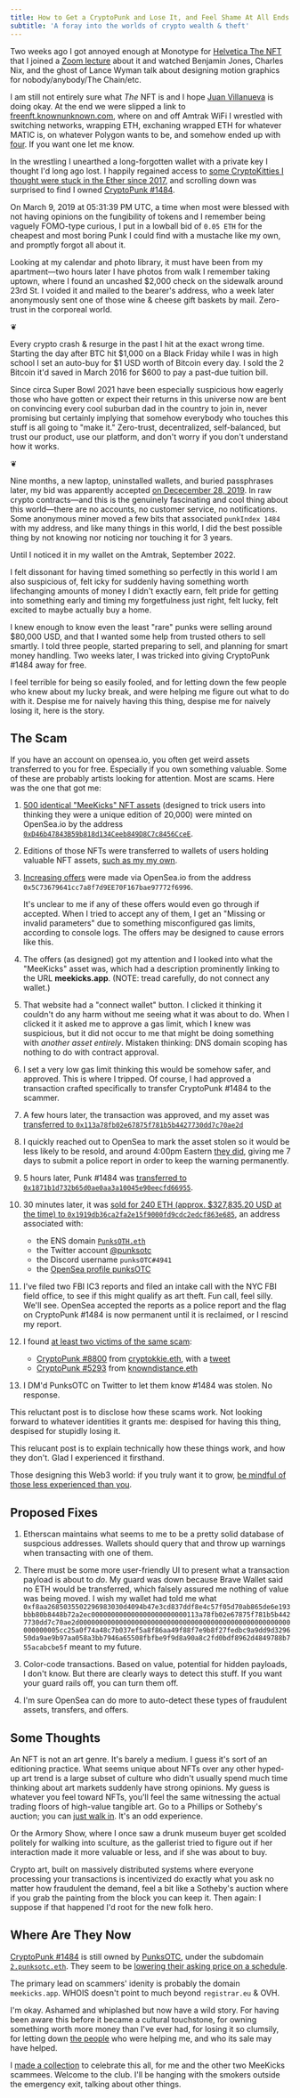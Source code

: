 ```yaml
---
title: How to Get a CryptoPunk and Lose It, and Feel Shame At All Ends
subtitle: 'A foray into the worlds of crypto wealth & theft'
---
```


Two weeks ago I got annoyed enough at Monotype for [Helvetica The NFT](https://www.monotype.com/NFT) that I joined a [Zoom lecture](https://lu.ma/75b2r30l) about it and watched Benjamin Jones, Charles Nix, and the ghost of Lance Wyman talk about designing motion graphics for nobody/anybody/The Chain/etc.

I am still not entirely sure what _The_ NFT is and I hope [Juan Villanueva](http://www.juankafka.com) is doing okay. At the end we were slipped a link to [freenft.knownunknown.com](https://freenft.knownunknown.com), where on and off Amtrak WiFi I wrestled with switching networks, wrapping ETH, exchaning wrapped ETH for whatever MATIC is, on whatever Polygon wants to be, and somehow ended up with [four](https://opensea.io/assets/matic/0xd93a0cd586ea702fab8c98723efccbd403c15c0e/0). If you want one let me know.

In the wrestling I unearthed a long-forgotten wallet with a private key I thought I'd long ago lost. I happily regained access to [some CryptoKitties I thought were stuck in the Ether since 2017](https://www.cryptokitties.co/profile/0x5b68ee14964c2dddd36e5471f02008008876a3d0), and scrolling down was surprised to find I owned [CryptoPunk #1484](https://cryptopunks.app/cryptopunks/details/1484).

On March 9, 2019 at 05:31:39 PM UTC, a time when most were blessed with not having opinions on the fungibility of tokens and I remember being vaguely FOMO-type curious, I put in a lowball bid of `0.05 ETH` for the cheapest and most boring Punk I could find with a mustache like my own, and promptly forgot all about it.

Looking at my calendar and photo library, it must have been from my apartment—two hours later I have photos from walk I remember taking uptown, where I found an uncashed $2,000 check on the sidewalk around 23rd St. I voided it and mailed to the bearer's address, who a week later anonymously sent one of those wine & cheese gift baskets by mail. Zero-trust in the corporeal world.

❦

Every crypto crash & resurge in the past I hit at the exact wrong time. Starting the day after BTC hit $1,000 on a Black Friday while I was in high school I set an auto-buy for $1 USD worth of Bitcoin every day. I sold the 2 Bitcoin it'd saved in March 2016 for $600 to pay a past-due tuition bill.

Since circa Super Bowl 2021 have been especially suspicious how eagerly those who have gotten or expect their returns in this universe now are bent on convincing every cool suburban dad in the country to join in, never promising but certainly implying that somehow everybody who touches this stuff is all going to "make it." Zero-trust, decentralized, self-balanced, but trust our product, use our platform, and don't worry if you don't understand how it works.

❦

Nine months, a new laptop, uninstalled wallets, and buried passphrases later, my bid was apparently accepted [on Dececember 28, 2019](https://cryptopunks.app/cryptopunks/details/1484). In raw crypto contracts—and this is the genuinely fascinating and cool thing about this world—there are no accounts, no customer service, no notifications. Some anonymous miner moved a few bits that associated `punkIndex 1484` with my address, and like many things in this world, I did the best possible thing by not knowing nor noticing nor touching it for 3 years.

Until I noticed it in my wallet on the Amtrak, September 2022.

I felt dissonant for having timed something so perfectly in this world I am also suspicious of, felt icky for suddenly having something worth lifechanging amounts of money I didn't exactly earn, felt pride for getting into something early and timing my forgetfulness just right, felt lucky, felt excited to maybe actually buy a home.

I knew enough to know even the least "rare" punks were selling around $80,000 USD, and that I wanted some help from trusted others to sell smartly. I told three people, started preparing to sell, and planning for smart money handling. Two weeks later, I was tricked into giving CryptoPunk #1484 away for free.

I feel terrible for being so easily fooled, and for letting down the few people who knew about my lucky break, and were helping me figure out what to do with it. Despise me for naively having this thing, despise me for naively losing it, here is the story.

## The Scam

If you have an account on opensea.io, you often get weird assets transferred to you for free. Especially if you own something valuable. Some of these are probably artists looking for attention. Most are scams. Here was the one that got me:

1. [500 identical "MeeKicks" NFT assets](https://opensea.io/collection/the-green-meekicks-collectors-item) (designed to trick users into thinking they were a unique edition of 20,000) were minted on OpenSea.io by the address [`0xD46b47843B59b818d134Ceeb849D8C7c8456CceE`](https://etherscan.io/address/0xD46b47843B59b818d134Ceeb849D8C7c8456CceE).

2. Editions of those NFTs were transferred to wallets of users holding valuable NFT assets, [such as my my own](https://opensea.io/assets/ethereum/0xf4dc041f22c4d34a2f94653c9613949922ca6c4b/47).

3. [Increasing offers](https://opensea.io/assets/ethereum/0xf4dc041f22c4d34a2f94653c9613949922ca6c4b/47) were made via OpenSea.io from the address `0x5C73679641cc7a8f7d9EE70F167bae97772f6996`.

   It's unclear to me if any of these offers would even go through if accepted. When I tried to accept any of them, I get an "Missing or invalid parameters" due to something misconfigured gas limits, according to console logs. The offers may be designed to cause errors like this.

4. The offers (as designed) got my attention and I looked into what the "MeeKicks" asset was, which had a description prominently linking to the URL **meekicks.app**. (NOTE: tread carefully, do not connect any wallet.)

5. That website had a "connect wallet" button. I clicked it thinking it couldn't do any harm without me seeing what it was about to do. When I clicked it it asked me to approve a gas limit, which I knew was suspicious, but it did not occur to me that might be doing something with _another asset entirely_. Mistaken thinking: DNS domain scoping has nothing to do with contract approval.

6. I set a very low gas limit thinking this would be somehow safer, and approved. This is where I tripped. Of course, I had approved a transaction crafted specifically to transfer CryptoPunk #1484 to the scammer.

7. A few hours later, the transaction was approved, and my asset was [transferred to `0x113a78fb02e67875f781b5b4427730dd7c70ae2d`](https://etherscan.io/tx/0x8b6689272ff38e7229bda52115d4968d2d0026d151b284f7f54cd50f98d01a57)

8. I quickly reached out to OpenSea to mark the asset stolen so it would be less likely to be resold, and around 4:00pm Eastern [they did](https://opensea.io/assets/ethereum/0xb47e3cd837ddf8e4c57f05d70ab865de6e193bbb/1484), giving me 7 days to submit a police report in order to keep the warning permanently.

9. 5 hours later, Punk #1484 was [transferred to `0x1871b1d732b65d0ae0aa3a10045e90eecfd66955`](https://etherscan.io/tx/0xc650dbb9395f9c889a94eb194d3575ddf99dce0c28771f6fb82f90bbe428899d).

10. 30 minutes later, it was [sold for 240 ETH (approx. $327,835.20 USD at the time) to `0x1919db36ca2fa2e15f9000fd9cdc2edcf863e685`](https://etherscan.io/tx/0xae95f082a133d7d13c05784f37500428fb8f04226904813fae1b69cfda8da2e5), an address associated with:

    - the ENS domain [`PunksOTH.eth`](https://app.ens.domains/name/punksotc.eth/details)
    - the Twitter account [@punksotc](https://twitter.com/punksotc)
    - the Discord username `punksOTC#4941`
    - the [OpenSea profile punksOTC](https://opensea.io/punksOTC)

11. I've filed two FBI IC3 reports and filed an intake call with the NYC FBI field office, to see if this might qualify as art theft. Fun call, feel silly. We'll see. OpenSea accepted the reports as a police report and the flag on CryptoPunk #1484 is now permanent until it is reclaimed, or I rescind my report.

12. I found [at least two victims of the same scam](https://etherscan.io/token/0xb47e3cd837ddf8e4c57f05d70ab865de6e193bbb?a=0x113a78fb02e67875f781b5b4427730dd7c70ae2d):

    - [CryptoPunk #8800](https://cryptopunks.app/cryptopunks/details/8800) from [cryptokkie.eth](https://opensea.io/Cryptokkie.eth?tab=activity), with a [tweet](https://twitter.com/cryptokkie/status/1575124213379305475)
    - [CryptoPunk #5293](https://cryptopunks.app/cryptopunks/details/5293) from [knowndistance.eth](https://opensea.io/knowndistance.eth?tab=activity)

13. I DM'd PunksOTC on Twitter to let them know #1484 was stolen. No response.

This reluctant post is to disclose how these scams work. Not looking forward to whatever identities it grants me: despised for having this thing, despised for stupidly losing it.

This relucant post is to explain technically how these things work, and how they don't. Glad I experienced it firsthand.

Those designing this Web3 world: if you truly want it to grow, [be mindful of those less experienced than you](https://overcast.fm/+sEeWoNP1w/37:08).


## Proposed Fixes

1. Etherscan maintains what seems to me to be a pretty solid database of suspcious addresses. Wallets should query that and throw up warnings when transacting with one of them.

2. There must be some more user-friendly UI to present what a transaction payload is about to _do_. My guard was down because Brave Wallet said no ETH would be transferred, which falsely assured me nothing of value was being moved. I wish my wallet had told me what `0xf8aa2685035502296983030d4094b47e3cd837ddf8e4c57f05d70ab865de6e193bbb80b8448b72a2ec000000000000000000000000113a78fb02e67875f781b5b4427730dd7c70ae2d00000000000000000000000000000000000000000000000000000000000005cc25a0f74a48c7b037ef5a8f86aa49f88f7e9b8f27fedbc9a9dd9d329650da9ae9b97aa058a3bb7946a65508fbfbe9f9d8a90a8c2fd0bdf8962d4849788b755acabcbe5f` meant to my future.

3. Color-code transactions. Based on value, potential for hidden payloads, I don't know. But there are clearly ways to detect this stuff. If you want your guard rails off, you can turn them off.

4. I'm sure OpenSea can do more to auto-detect these types of fraudulent assets, transfers, and offers.


## Some Thoughts

An NFT is not an art genre. It's barely a medium. I guess it's sort of an editioning practice. What seems unique about NFTs over any other hyped-up art trend is a large subset of culture who didn't usually spend much time thinking about art markets suddenly have strong opinions. My guess is whatever you feel toward NFTs, you'll feel the same witnessing the actual trading floors of high-value tangible art. Go to a Phillips or Sotheby's auction; you can [just walk in](https://www.phillips.com/calendar). It's an odd experience.

Or the Armory Show, where I once saw a drunk museum buyer get scolded politely for walking into sculture, as the gallerist tried to figure out if her interaction made it more valuable or less, and if she was about to buy.

Crypto art, built on massively distributed systems where everyone processing your transactions is incentivized do exactly what you ask no matter how fraudulent the demand, feel a bit like a Sotheby's auction where if you grab the painting from the block you can keep it. Then again: I suppose if that happened I'd root for the new folk hero.


## Where Are They Now

[CryptoPunk #1484](https://cryptopunks.app/cryptopunks/details/1484) is still owned by [PunksOTC](https://cryptopunks.app/cryptopunks/accountinfo?account=0x0232d1083e970f0c78f56202b9a666b526fa379f), under the subdomain [`2.punksotc.eth`](https://app.ens.domains/name/2.punksotc.eth/details). They seem to be [lowering their asking price on a schedule](https://cryptopunks.app/cryptopunks/details/1484).

The primary lead on scammers' idenity is probably the domain `meekicks.app`. WHOIS doesn't point to much beyond `registrar.eu` & OVH.

I'm okay. Ashamed and whiplashed but now have a wild story. For having been aware this before it became a cultural touchstone, for owning something worth more money than I've ever had, for losing it so clumsily, for letting down [the people](https://twitter.com/SamEwen/status/1577747247693021210) who were helping me, and who its sale may have helped.

I [made a collection](TK) to celebrate this all, for me and the other two MeeKicks scammees. Welcome to the club. I'll be hanging with the smokers outside the emergency exit, talking about other things.
